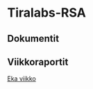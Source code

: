 # Tiralabs-RSA

## Dokumentit

## Viikkoraportit
[Eka viikko](https://github.com/karvakasa/Tiralabs-RSA/blob/main/dokumentaatio/eka-viikko.md)